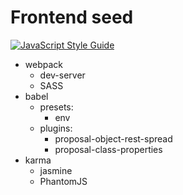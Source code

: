 # Frontend seed

[![JavaScript Style Guide](https://img.shields.io/badge/code_style-standard-brightgreen.svg)](https://standardjs.com)

- webpack
  - dev-server
  - SASS
- babel
  - presets:
    - env
  - plugins:
    - proposal-object-rest-spread
    - proposal-class-properties
- karma
  - jasmine
  - PhantomJS
